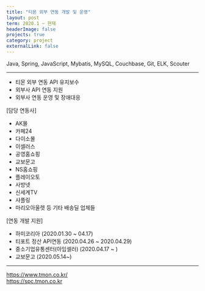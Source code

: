 ```yaml
---
title: "티몬 외부 연동 개발 및 운영"
layout: post
term: 2020.1 ~ 현재
headerImage: false
projects: true
category: project
externalLink: false
---
```


Java, Spring, JavaScript, Mybatis, MySQL, Couchbase, Git, ELK, Scouter

---

- 티몬 외부 연동 API 유지보수
- 외부사 API 연동 지원
- 외부사 연동 운영 및 장애대응

[담당 연동사]
- AK몰
- 카페24
- 다이소몰
- 이셀러스
- 공영홈쇼핑
- 교보문고
- NS홈쇼핑
- 플레이오토
- 사방넷
- 신세계TV
- 샤플링
- 마리오아울렛
등 기타 배송딜 업체들

[연동 개발 지원]
- 하미코리아 (2020.01.30 ~ 04.17)
- 티포트 정산 API연동 (2020.04.26 ~ 2020.04.29)
- 중소기업유통센터(아임셀러) (2020.04.17 ~ )
- 교보문고 (2020.05.14~)


---

https://www.tmon.co.kr/ <br>
https://spc.tmon.co.kr

